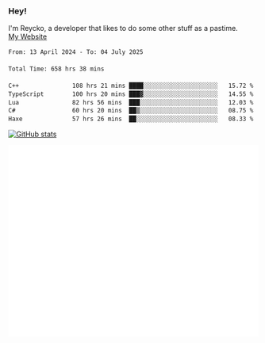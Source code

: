 ### Hey!
I'm Reycko, a developer that likes to do some other stuff as a pastime.  
[My Website](https://reycko.root.sx)

<!--START_SECTION:wakasection-->

```txt
From: 13 April 2024 - To: 04 July 2025

Total Time: 658 hrs 38 mins

C++               108 hrs 21 mins ████░░░░░░░░░░░░░░░░░░░░░   15.72 %
TypeScript        100 hrs 20 mins ███▓░░░░░░░░░░░░░░░░░░░░░   14.55 %
Lua               82 hrs 56 mins  ███░░░░░░░░░░░░░░░░░░░░░░   12.03 %
C#                60 hrs 20 mins  ██▒░░░░░░░░░░░░░░░░░░░░░░   08.75 %
Haxe              57 hrs 26 mins  ██░░░░░░░░░░░░░░░░░░░░░░░   08.33 %
```

<!--END_SECTION:wakasection-->

[![GitHub stats](https://github-readme-stats.vercel.app/api?username=Reycko&show_icons=true&theme=dark&hide_title=true&count_private=true)](https://github.com/anuraghazra/github-readme-stats)

![Metrics](/github-metrics.svg)
